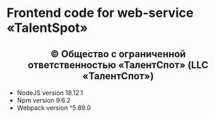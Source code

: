 # Frontend code for web-service «TalentSpot»  

<h2 align="center">
© Общество с ограниченной ответственностью 
«ТалентСпот» (LLC «ТалентСпот»)
</h2>

- NodeJS version 18.12.1
- Npm version 9.6.2
- Webpack version ^5.89.0
